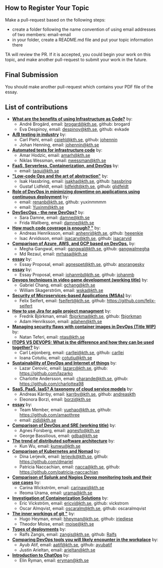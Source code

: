 ## How to Register Your Topic

Make a pull-request based on the following steps:

- create a folder following the name convention of using email addresses of two members: email-email
- in your folder, create a README.md file and put your topic information there

TA will review the PR. If it is accepted, you could begin your work on this topic, and make another pull-request to submit your work in the future.

## Final Submission

You should make another pull-request which contains your PDF file of the essay.
## List of contributions

- [__What are the benefits of using Infrastructure as Code?__](brogard-despinoy) by:
   * André Brogärd, email: brogard@kth.se, github: brogard
   * Eva Despinoy, email: despinoy@kth.se, github: evkade
- [__A/B testing in industry__](cpiehl-johennin) by:
   * Carl Piehl, email: cpiehl@kth.se, github: [johennin](https://github.com/johenninn)
   * Johan Henning, email: johennin@kth.se
- [__Automated tests for infrastructure code__](amarh-nwessman) by:
   * Amar Hodzic, email: amarh@kth.se
   * Niklas Wessman, email: nwessman@kth.se
- [__FaaS, Serverless, Containerization, and DevOps__](taqui) by:
   * email: taqui@kth.se
- [__"Low-code Ops and the art of abstraction"__](isakha-lidfeldt) by:
   * Isak Hassbring, email: isakha@kth.se, github: [hassbring](https://github.com/hassbring)
   * Gustaf Lidfeldt, email: lidfeldt@kth.se, github: [glidfeldt](https://github.com/glidfeldt)
- [__Role of DevOps in minimizing downtime on applications using continuous deployment__](renanb-yuxinm) by:
   * email: renanb@kth.se, github: yuxinmmmm
   * email: Yuxinm@kth.se
- [__DevSecOps - the new DevOps?__](damne-fwallb) by:
   * Sara Damne, email: damne@kth.se
   * Frida Wallberg, email: damne@kth.se
- [__How much code coverage is enough? "__](isacarv-anhenri) by:
   * Andreas Henriksson, email: anhenri@kth.se, github: [heeenkie](https://github.com/heeenkie)
   * Isac Arvidsson, email: isacarv@kth.se, github: [isacarvid](https://github.com/isacarvid)
- [__Comparison of Azure, AWS, and GCP based on DevOps.__](mrhasa-gangwal) by:
   * Megha Gangwal, email: gangwal@kth.se, github: [gangwalmegha](https://github.com/gangwalmegha/)
   * Md Rezaul, email: mrhasa@kth.se
- [__essay__](agnespet) by:
   * Essay Proposal, email: agnespet@kth.se, github: [anorangesky](https://github.com/anorangesky)
- [__essay__](johanmb) by:
   * Essay Proposal, email: johanmb@kth.se, github: [johanmb](https://github.com/johanmallobakken)
- [__Devops techniques in video game development (working title)__](gchang-wska) by:
   * Gabriel Chang, email: gchang@kth.se
   * William Skagerström, email: wska@kth.se
- [__Security of Microservices-based Applications (MSAs)__](fseifert) by:
   * Felix Seifert, email: fseifert@kth.se, github: https://github.com/felix-seifert
- [__How to use Jira for agile project managment__](fbjorkma-adahen) by:
   * Fredrik Björkman, email: fbjorkma@kth.se, github: [fbjorkman](https://github.com/fbjorkman)
   * Adam Henriksson, email: adahen@kth.se
- [__Managing security flaws with container images in DevOps (Title WIP)__](ntas) by:
   * Natan Teferi, email: ntas@kth.se
- [__ITOPS VS DEVOPS: What is the difference and how they can be used together?__](carllei-cotutiu) by:
   * Carl Leijonberg, email: carllei@kth.se, github: [carllei](https://github.com/carllei)
   * Ioana Cotutiu, email: cotutiu@kth.se
- [__Sustainability of DevOps and Internet of things__](charande-lazarc) by:
   * Lazar Cerovic, email: lazarc@kth.se, github: https://github.com/lazarko
   * Charlotte Andersson, email: charande@kth.se, github: https://github.com/charlottea98
- [__SaaS, PaaS, IaaS? A taxonomy of cloud service models__](borzi-karrby) by:
   * Andreas Kärrby, email: karrby@kth.se, github: [andreaskth](https://github.com/andreaskth)
   * Eleonora Borzi, email: borzi@kth.se
- [__essay__](zidi-yuehao) by:
   * Team Member, email: yuehao@kth.se, github: https://github.com/amaothree
   * email: zidi@kth.se
- [__Comparison of DevOps and SRE (working title)__](agnesfo-gdba) by:
   * Agnes Forsberg, email: agnesfo@kth.se
   * George Bassilious, email: gdba@kth.se
- [__The trend of distributed software architecture__](kunwu) by:
   * Kun Wu, email: kunwu@kth.se
- [__Comparison of Kubernetes and Nomad__](lerjevik-nacca) by:
   * Dina Lerjevik, email: lerjevik@kth.se, github: https://github.com/dmariel
   * Patricia Naccachian, email: nacca@kth.se, github: https://github.com/patricia-naccachian
- [__Comparison of Splunk and Nagios Devop monitoring tools and their use cases__](carinawi-urama) by:
   * Carina Wickström, email: carinawi@kth.se
   * Ifeoma Urama, email: urama@kth.se
- [__Investigation of Containerization Solutions__](ericvi-oscaralm) by:
   * Eric Vickström, email: ericvi@kth.se, github: vickstrom
   * Oscar Almqvist, email: oscaralm@kth.se, github: oscaralmqvist
- [__The inner workings of git "__](hheyman-moise) by:
   * Hugo Heyman, email: hheyman@kth.se, github: [iriediese](https://github.com/iriediese)
   * Theodor Moise, email: moise@kth.se
- [__Types of deployments__](zangis) by:
   * Ralfs Zangis, email: zangis@kth.se, github: [Ralfs](https://github.com/bubriks)
- [__Comparing DevOps tools you will likely encounter in the workplace__](aatif-arieltan) by:
   * Ayub Atif, email: aatif@kth.se, github: [ayubatif](https://github.com/ayubatif)
   * Justin Arieltan, email: arieltan@kth.se
- [__Introduction to ChatOps__](eryman) by:
   * Elin Ryman, email: eryman@kth.se
